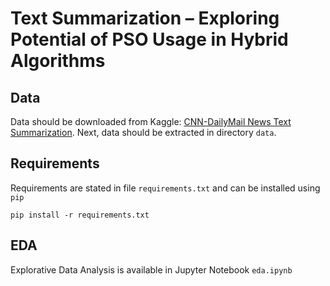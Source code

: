 # Text Summarization – Exploring Potential of PSO Usage in Hybrid Algorithms

## Data
Data should be downloaded from Kaggle: [CNN-DailyMail News Text Summarization](https://www.kaggle.com/datasets/gowrishankarp/newspaper-text-summarization-cnn-dailymail).
Next, data should be extracted in directory `data`.

## Requirements
Requirements are stated in file `requirements.txt` and can be installed using `pip`
```shell
pip install -r requirements.txt
```
## EDA
Explorative Data Analysis is available in Jupyter Notebook `eda.ipynb`
